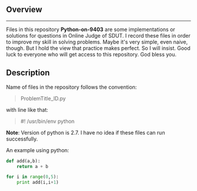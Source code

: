 ## Overview
------------
Files in this repository **Python-on-9403** are some implementations or 
solutions for questions in Online Judge of SDUT. I record these files in
order to improve my skill in solving problems. Maybe it's very simple, 
even naive, though. But I hold the view that practice makes perfect. So
I will insist. 
Good luck to everyone who will get access to this repository. 
God bless you.

## Description
Name of files in the repository follows the convention:
> ProblemTitle_ID.py


with line like that:

> \#! /usr/bin/env python

**Note**: Version of python is 2.7. I have no idea if these files can run
	successfully.

An example using python:
```python
def add(a,b):
	return a + b

for i in range(0,5):
	print add(i,i+1)
```
